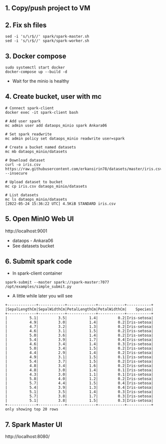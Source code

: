 ## 1. Copy/push project to VM

## 2. Fix sh files
```commandline
sed -i 's/\r$//' spark/spark-master.sh
sed -i 's/\r$//' spark/spark-worker.sh
```
## 3. Docker compose
```commandline
sudo systemctl start docker
docker-compose up --build -d
```
- Wait for the minio is healthy

## 4. Create bucket, user with mc
```commandline
# Connect spark-client
docker exec -it spark-client bash

# Add user spark
mc admin user add dataops_minio spark Ankara06

# Set spark readwrite
mc admin policy set dataops_minio readwrite user=spark

# Create a bucket named datasets
mc mb dataops_minio/datasets

# Download dataset
curl -o iris.csv https://raw.githubusercontent.com/erkansirin78/datasets/master/iris.csv --insecure

# Upload dataset to bucket
mc cp iris.csv dataops_minio/datasets

# List datasets
mc ls dataops_minio/datasets
[2022-05-24 15:36:22 UTC] 4.5KiB STANDARD iris.csv
```

## 5. Open MinIO Web UI
http://localhost:9001

- dataops - Ankara06
- See datasets bucket

## 6. Submit spark code
- In spark-client container
```commandline
spark-submit --master spark://spark-master:7077 /opt/examples/simple_submit.py
```

- A little while later you will see
```commandline
+-------------+------------+-------------+------------+-----------+
|SepalLengthCm|SepalWidthCm|PetalLengthCm|PetalWidthCm|    Species|
+-------------+------------+-------------+------------+-----------+
|          5.1|         3.5|          1.4|         0.2|Iris-setosa|
|          4.9|         3.0|          1.4|         0.2|Iris-setosa|
|          4.7|         3.2|          1.3|         0.2|Iris-setosa|
|          4.6|         3.1|          1.5|         0.2|Iris-setosa|
|          5.0|         3.6|          1.4|         0.2|Iris-setosa|
|          5.4|         3.9|          1.7|         0.4|Iris-setosa|
|          4.6|         3.4|          1.4|         0.3|Iris-setosa|
|          5.0|         3.4|          1.5|         0.2|Iris-setosa|
|          4.4|         2.9|          1.4|         0.2|Iris-setosa|
|          4.9|         3.1|          1.5|         0.1|Iris-setosa|
|          5.4|         3.7|          1.5|         0.2|Iris-setosa|
|          4.8|         3.4|          1.6|         0.2|Iris-setosa|
|          4.8|         3.0|          1.4|         0.1|Iris-setosa|
|          4.3|         3.0|          1.1|         0.1|Iris-setosa|
|          5.8|         4.0|          1.2|         0.2|Iris-setosa|
|          5.7|         4.4|          1.5|         0.4|Iris-setosa|
|          5.4|         3.9|          1.3|         0.4|Iris-setosa|
|          5.1|         3.5|          1.4|         0.3|Iris-setosa|
|          5.7|         3.8|          1.7|         0.3|Iris-setosa|
|          5.1|         3.8|          1.5|         0.3|Iris-setosa|
+-------------+------------+-------------+------------+-----------+
only showing top 20 rows
```

## 7. Spark Master UI
http://localhost:8080/

